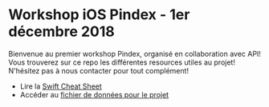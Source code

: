 # Workshop iOS Pindex - 1er décembre 2018

Bienvenue au premier workshop Pindex, organisé en collaboration avec API! Vous trouverez sur ce repo les différentes resources utiles au projet! N'hésitez pas à nous contacter pour tout complément!

- Lire la [Swift Cheat Sheet](https://github.com/pindex/workshop-iOS/blob/master/SwiftCheatSheet.md)
- Accéder au [fichier de données pour le projet](https://github.com/pindex/workshop-iOS/blob/master/resources/Activities.json)